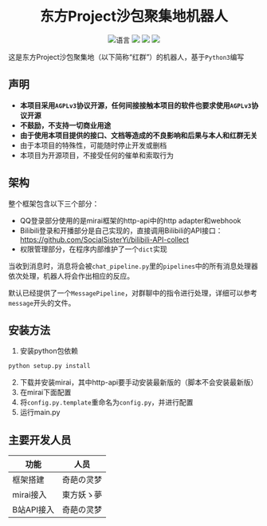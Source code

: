 <div align="center">
  
# 东方Project沙包聚集地机器人
![](https://img.shields.io/github/languages/top/FlyingLu/Touhou-Freshman-Camp-Robot "语言")
[![](https://img.shields.io/github/workflow/status/FlyingLu/Touhou-Freshman-Camp-Robot/CodeQL)](https://github.com/FlyingLu/Touhou-Freshman-Camp-Robot/actions/workflows/codeql-analysis.yml "代码分析")
[![](https://img.shields.io/github/contributors/FlyingLu/Touhou-Freshman-Camp-Robot)](https://github.com/FlyingLu/Touhou-Freshman-Camp-Robot/graphs/contributors "贡献者")
[![](https://img.shields.io/github/license/FlyingLu/Touhou-Freshman-Camp-Robot)](https://github.com/FlyingLu/Touhou-Freshman-Camp-Robot/blob/master/LICENSE "许可协议")
</div>
  
这是东方Project沙包聚集地（以下简称“红群”）的机器人，基于`Python3`编写

## 声明
* **本项目采用`AGPLv3`协议开源，任何间接接触本项目的软件也要求使用`AGPLv3`协议开源**
* **不鼓励，不支持一切商业用途**
* **由于使用本项目提供的接口、文档等造成的不良影响和后果与本人和红群无关**
* 由于本项目的特殊性，可能随时停止开发或删档
* 本项目为开源项目，不接受任何的催单和索取行为

## 架构
整个框架包含以下三个部分：
* QQ登录部分使用的是mirai框架的http-api中的http adapter和webhook
* Bilibili登录和开播部分是自己实现的，直接调用Bilibili的API接口：https://github.com/SocialSisterYi/bilibili-API-collect
* 权限管理部分，在程序内部维护了一个`dict`实现

当收到消息时，消息将会被`chat_pipeline.py`里的`pipelines`中的所有消息处理器依次处理，机器人将会作出相应的反应。

默认已经提供了一个`MessagePipeline`，对群聊中的指令进行处理，详细可以参考`message`开头的文件。

## 安装方法
1. 安装python包依赖
```bash
python setup.py install
```
2. 下载并安装mirai，其中http-api要手动安装最新版的（脚本不会安装最新版）
3. 在mirai下面配置
4. 将`config.py.template`重命名为`config.py`，并进行配置
5. 运行main.py

## 主要开发人员
| 功能 | 人员 |
| ---- | ---- |
| 框架搭建 | 奇葩の灵梦
| mirai接入 | 東方妖ゝ夢
| B站API接入 | 奇葩の灵梦